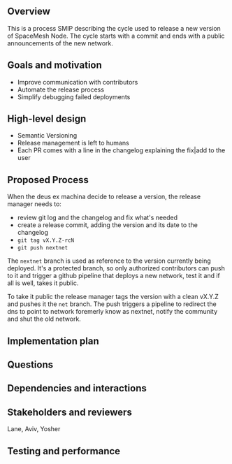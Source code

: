 ## Overview

This is a process SMIP describing the cycle used to release a new 
version of SpaceMesh Node.
The cycle starts with a commit and ends with a public announcements of 
the new network.

## Goals and motivation

- Improve communication with contributors
- Automate the release process
- Simplify debugging failed deployments

## High-level design

- Semantic Versioning
- Release management is left to humans
- Each PR comes with a line in the changelog explaining the fix|add to the user

## Proposed Process

When the deus ex machina decide to release a version, the release manager
needs to: 

- review git log and the changelog and fix what's needed
- create a release commit, adding the version and its date to the changelog 
- `git tag vX.Y.Z-rcN`
- `git push nextnet`

The `nextnet` branch is used as reference to the version currently being 
deployed. It's a protected branch, so only authorized contributors can 
push to it and trigger a github pipeline that deploys a new network, test it 
and if all is well, takes it public.

To take it public the release manager tags the version with a clean vX.Y.Z
and pushes it the `net` branch. The push triggers a pipeline to redirect
the dns to point to network foremerly know as nextnet, notify the community and
shut the old network.

## Implementation plan

<!-- Provide more details about the proposed implementation plan such as roadmap and milestones. -->

## Questions

<!-- List any unanswered questions, or questions to be discussed. -->

## Dependencies and interactions

<!-- List which applications, elements of infrastructure, and/or parts of the code that are impacted by this proposal. -->

## Stakeholders and reviewers

Lane, Aviv, Yosher

## Testing and performance

<!-- How do you intend to test the changes? -->
